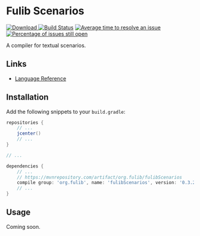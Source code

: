 # Fulib Scenarios

[![Download](https://api.bintray.com/packages/clashsoft/maven/fulibScenarios/images/download.svg) ](https://bintray.com/clashsoft/maven/fulibScenarios/_latestVersion)
[![Build Status](https://travis-ci.org/fujaba/fulibScenarios.svg?branch=master)](https://travis-ci.org/fujaba/fulibScenarios)
[![Average time to resolve an issue](http://isitmaintained.com/badge/resolution/fujaba/fulibScenarios.svg)](http://isitmaintained.com/project/fujaba/fulibScenarios "Average time to resolve an issue")
[![Percentage of issues still open](http://isitmaintained.com/badge/open/fujaba/fulibScenarios.svg)](http://isitmaintained.com/project/fujaba/fulibScenarios "Percentage of issues still open")

A compiler for textual scenarios.

## Links

- [Language Reference](https://app.gitbook.com/@fujaba/s/fulib-scenarios/)

## Installation

Add the following snippets to your `build.gradle`:

```groovy
repositories {
	// ...
	jcenter()
	// ...
}

// ...

dependencies {
	// ...
	// https://mvnrepository.com/artifact/org.fulib/fulibScenarios
	compile group: 'org.fulib', name: 'fulibScenarios', version: '0.3.2'
	// ...
}
```

## Usage

Coming soon.
